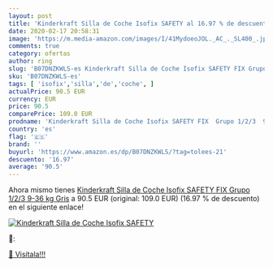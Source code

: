 ```yaml
---
layout: post
title: 'Kinderkraft Silla de Coche Isofix SAFETY al 16.97 % de descuento'
date: 2020-02-17 20:58:31
image: 'https://m.media-amazon.com/images/I/41MydoeoJOL._AC_._SL400_.jpg'
comments: true
category: ofertas
author: ring
slug: 'B07DNZKWLS-es Kinderkraft Silla de Coche Isofix SAFETY FIX Grupo 1/2/3...'
sku: 'B07DNZKWLS-es'
tags: [ 'isofix','silla','de','coche', ]
actualPrice: 90.5 EUR
currency: EUR
price: 90.5
comparePrice: 109.0 EUR
prodname: 'Kinderkraft Silla de Coche Isofix SAFETY FIX  Grupo 1/2/3  9-36 kg  Gris'
country: 'es'
flag: '🇪🇸'
brand: ''
buyurl: 'https://www.amazon.es/dp/B07DNZKWLS/?tag=tolees-21'
descuento: '16.97'
average: '90.5'
---
```


Ahora mismo tienes [Kinderkraft Silla de Coche Isofix SAFETY FIX  Grupo 1/2/3  9-36 kg  Gris](https://www.amazon.es/dp/B07DNZKWLS/?tag=tolees-21) a 90.5 EUR (original: 109.0 EUR) (16.97 %  de descuento) en el siguiente enlace!

[![Kinderkraft Silla de Coche Isofix SAFETY](https://m.media-amazon.com/images/I/41MydoeoJOL._AC_._SL400_.jpg)](https://www.amazon.es/dp/B07DNZKWLS/?tag=tolees-21)

🔎:


[🛒 Visítala!!!](https://www.amazon.es/dp/B07DNZKWLS/?tag=tolees-21)
